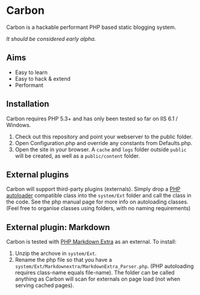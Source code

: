 # Carbon
Carbon is a hackable performant PHP based static blogging system. 

_It should be considered early alpha._


## Aims

* Easy to learn
* Easy to hack & extend
* Performant


## Installation

Carbon requires PHP 5.3+ and has only been tested so far on IIS 6.1 / Windows.

1. Check out this repository and point your webserver to the public folder.
2. Open Configuration.php and override any constants from Defaults.php.
3. Open the site in your browser. A `cache` and `logs` folder outside `public` will be created, as well as a `public/content` folder.


## External plugins

Carbon will support third-party plugins (externals). Simply drop a [PHP autoloader](http://php.net/manual/en/language.oop5.autoload.php) compatible class into the `system/Ext` folder and call the class in the code. See the php manual page for more info on autoloading classes. (Feel free to organise classes using folders, with no naming requirements)



## External plugin: Markdown

Carbon is tested with [PHP Markdown Extra](http://michelf.ca/projects/php-markdown/) as an external. To install:

1. Unzip the archove in `system/Ext`.
2. Rename the php file so that you have a `system/Ext/Markdownextra/MarkdownExtra_Parser.php`. (PHP autoloading requires class-name equals file-name). The folder can be called anything as Carbon will scan for externals on page load (not when serving cached pages).